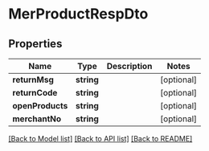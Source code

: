 # MerProductRespDto

## Properties
Name | Type | Description | Notes
------------ | ------------- | ------------- | -------------
**returnMsg** | **string** |  | [optional] 
**returnCode** | **string** |  | [optional] 
**openProducts** | **string** |  | [optional] 
**merchantNo** | **string** |  | [optional] 

[[Back to Model list]](../README.md#documentation-for-models) [[Back to API list]](../README.md#documentation-for-api-endpoints) [[Back to README]](../README.md)


